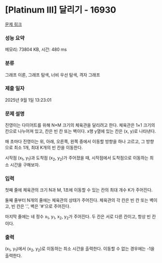 # [Platinum III] 달리기 - 16930 

[문제 링크](https://www.acmicpc.net/problem/16930) 

### 성능 요약

메모리: 73804 KB, 시간: 480 ms

### 분류

그래프 이론, 그래프 탐색, 너비 우선 탐색, 격자 그래프

### 제출 일자

2025년 9월 1일 13:23:01

### 문제 설명

<p>진영이는 다이어트를 위해 N×M 크기의 체육관을 달리려고 한다. 체육관은 1×1 크기의 칸으로 나누어져 있고, 칸은 빈 칸 또는 벽이다. x행 y열에 있는 칸은 (x, y)로 나타낸다.</p>

<p>매 초마다 진영이는 위, 아래, 오른쪽, 왼쪽 중에서 이동할 방향을 하나 고르고, 그 방향으로 최소 1개, 최대 K개의 빈 칸을 이동한다.</p>

<p>시작점 (x<sub>1</sub>, y<sub>1</sub>)과 도착점 (x<sub>2</sub>, y<sub>2</sub>)가 주어졌을 때, 시작점에서 도착점으로 이동하는 최소 시간을 구해보자.</p>

### 입력 

 <p>첫째 줄에 체육관의 크기 N과 M, 1초에 이동할 수 있는 칸의 최대 개수 K가 주어진다.</p>

<p>둘째 줄부터 N개의 줄에는 체육관의 상태가 주어진다. 체육관의 각 칸은 빈 칸 또는 벽이고, 빈 칸은 '.', 벽은 '#'으로 주어진다.</p>

<p>마지막 줄에는 네 정수 x<sub>1</sub>, y<sub>1</sub>, x<sub>2</sub>, y<sub>2</sub>가 주어진다. 두 칸은 서로 다른 칸이고, 항상 빈 칸이다.</p>

### 출력 

 <p>(x<sub>1</sub>, y<sub>1</sub>)에서 (x<sub>2</sub>, y<sub>2</sub>)로 이동하는 최소 시간을 출력한다. 이동할 수 없는 경우에는 -1을 출력한다.</p>


